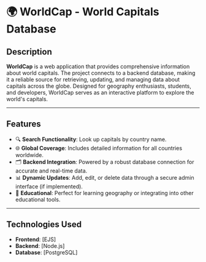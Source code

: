 # 🌍 WorldCap - World Capitals Database

## Description
**WorldCap** is a web application that provides comprehensive information about world capitals. The project connects to a backend database, making it a reliable source for retrieving, updating, and managing data about capitals across the globe. Designed for geography enthusiasts, students, and developers, WorldCap serves as an interactive platform to explore the world's capitals.

---

## Features
- 🔍 **Search Functionality**: Look up capitals by country name.
- 🌐 **Global Coverage**: Includes detailed information for all countries worldwide.
- 🗂️ **Backend Integration**: Powered by a robust database connection for accurate and real-time data.
- 📊 **Dynamic Updates**: Add, edit, or delete data through a secure admin interface (if implemented).
- 📖 **Educational**: Perfect for learning geography or integrating into other educational tools.

---

## Technologies Used
- **Frontend**: [EJS]
- **Backend**: [Node.js]
- **Database**: [PostgreSQL]
